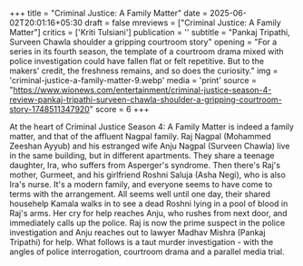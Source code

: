 +++
title = "Criminal Justice: A Family Matter"
date = 2025-06-02T20:01:16+05:30
draft = false
mreviews = ["Criminal Justice: A Family Matter"]
critics = ['Kriti Tulsiani']
publication = ''
subtitle = "Pankaj Tripathi, Surveen Chawla shoulder a gripping courtroom story"
opening = "For a series in its fourth season, the template of a courtroom drama mixed with police investigation could have fallen flat or felt repetitive. But to the makers' credit, the freshness remains, and so does the curiosity."
img = 'criminal-justice-a-family-matter-9.webp'
media = 'print'
source = "https://www.wionews.com/entertainment/criminal-justice-season-4-review-pankaj-tripathi-surveen-chawla-shoulder-a-gripping-courtroom-story-1748511347920"
score = 6
+++

At the heart of Criminal Justice Season 4: A Family Matter is indeed a family matter, and that of the affluent Nagpal family. Raj Nagpal (Mohammed Zeeshan Ayyub) and his estranged wife Anju Nagpal (Surveen Chawla) live in the same building, but in different apartments. They share a teenage daughter, Ira, who suffers from Asperger's syndrome. Then there's Raj's mother, Gurmeet, and his girlfriend Roshni Saluja (Asha Negi), who is also Ira's nurse. It's a modern family, and everyone seems to have come to terms with the arrangement. All seems well until one day, their shared househelp Kamala walks in to see a dead Roshni lying in a pool of blood in Raj's arms. Her cry for help reaches Anju, who rushes from next door, and immediately calls up the police. Raj is now the prime suspect in the police investigation and Anju reaches out to lawyer Madhav Mishra (Pankaj Tripathi) for help. What follows is a taut murder investigation - with the angles of police interrogation, courtroom drama and a parallel media trial.
